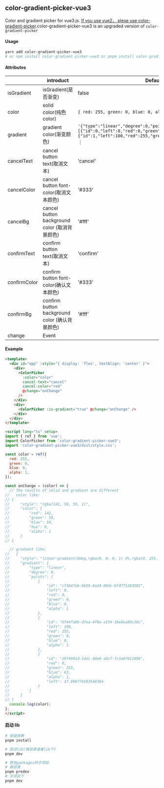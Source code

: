 <!--
 * @Descripttion:
 * @version:
 * @Author: June
 * @Date: 2023-03-17 22:02:02
 * @LastEditors: June
 * @LastEditTime: 2023-10-04 04:32:27
-->

## color-gradient-picker-vue3

Color and gradient picker for vue3.js. [If you use vue2， plese use color-gradient-picker](https://github.com/arthay/vue-color-gradient-picker).color-gradient-picker-vue3 is an upgraded version of `color-gradient-picker`

#### Usage

```bash
yarn add color-gradient-picker-vue3
# or npm install color-gradient-picker-vue3 or pnpm install color-gradient-picker-vue3
```


#### Attributes
|    | introduct   |  Default | 
|   ----   |   ----     |   ----   | 
| isGradient | isGradient(是否渐变) | false |
|  color   |  solid color(纯色color)  | `{ red: 255, green: 0, blue: 0, alpha: 1 }` |
|  gradient  |  gradient color(渐变颜色) | `'{"type":"linear","degree":0,"points":[{"id":0,"left":0,"red":0,"green":0,"blue":0,"alpha":1},{"id":1,"left":100,"red":255,"green":0,"blue":0,"alpha":1}]}'` ｜
| cancelText | cancel button text(取消文本) | 'cancel' |
| cancelColor | cancel button font-color(取消文本颜色) | '#333' |
| cancelBg | cancel button background color (取消背景颜色) | '#fff' |
| confirmText | confirm button text(取消文本) | 'confirm' |
| confirmColor | confirm button font-color(确认文本颜色) | '#333' |
| confirmBg | confirm button background color (确认背景颜色) | '#fff' |
| change | Event |  |

#### Example
```html
<template>
  <div id="app" :style="{ display: 'flex', textAlign: 'center' }">
    <div>
      <ColorPicker
        :color="color"
        cancel-text="cancel"
        cancel-color="red"
        @change="onChange"
      />
    </div>
    <div>
      <ColorPicker :is-gradient="true" @change="onChange" />
    </div>
  </div>
</template>

<script lang="ts" setup>
import { ref } from 'vue';
import ColorPicker from 'color-gradient-picker-vue3';
import 'color-gradient-picker-vue3/dist/style.css';

const color = ref({
  red: 255,
  green: 0,
  blue: 0,
  alpha: 1,
});

const onChange = (color) => {
  // The results of solid and gradient are different 
//   color like: 
// {
//     "style": "rgba(142, 59, 59, 1)",
//     "color": {
//         "red": 142,
//         "green": 59,
//         "blue": 59,
//         "hue": 0,
//         "alpha": 1
//     }
// }

  // gradient like:
//   {
//     "style": "linear-gradient(0deg,rgba(0, 0, 0, 1) 0%,rgba(0, 255, 63, 1) 37.096774193548384%,rgba(255, 0, 0, 1) 100%)",
//     "gradient": {
//         "type": "linear",
//         "degree": 0,
//         "points": [
//             {
//                 "id": "cf3647eb-6b59-4a34-90dc-bfd7f5383582",
//                 "left": 0,
//                 "red": 0,
//                 "green": 0,
//                 "blue": 0,
//                 "alpha": 1
//             },
//             {
//                 "id": "bf44fa8b-d7ea-4f8e-a154-1be6aa88c3bc",
//                 "left": 100,
//                 "red": 255,
//                 "green": 0,
//                 "blue": 0,
//                 "alpha": 1
//             },
//             {
//                 "id": "2974991d-1dac-40e6-a5c7-fc3a0761189b",
//                 "red": 0,
//                 "green": 255,
//                 "blue": 63,
//                 "alpha": 1,
//                 "left": 37.096774193548384
//             }
//         ]
//     }
// }
  console.log(color);
};
</script>
```

#### 启动 lib

```bash
# 安装依赖
pnpm install

# 启动lib(根目录或者lib下)
pnpm dev

# 预览packages的子项目
# 根目录
pnpm predev
# 子项目下
pnpm dev
````